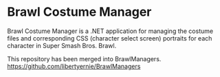 Brawl Costume Manager
=========

Brawl Costume Manager is a .NET application for managing the costume files and
corresponding CSS (character select screen) portraits for each character in
Super Smash Bros. Brawl.

This repository has been merged into BrawlManagers.
https://github.com/libertyernie/BrawlManagers
